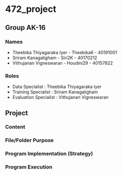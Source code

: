 # 472_project

## Group AK-16

### Names
- Theebika Thiyagaraka Iyer - Theebika6 - 40191001
- Sriram Kanagaligham - Siri2K - 40170212
- Vithujanan Vigneswaran - Houdini29 - 40157822


### Roles
- Data Specialist : Theebika Thiyagaraka Iyer
- Training Specialist : Sriram Kanagaligham
- Evaluation Specialist : Vithujanan Vigneswaran 


## Project 
### Content

### File/Folder Purpose


### Program Implementation (Strategy)


### Program Execution